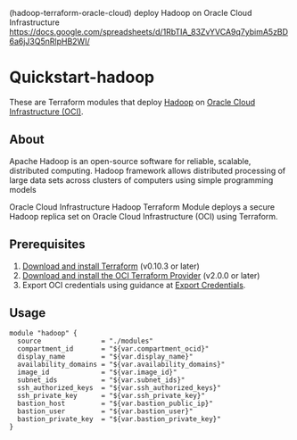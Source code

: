 (hadoop-terraform-oracle-cloud) deploy Hadoop on Oracle Cloud Infrastructure  
https://docs.google.com/spreadsheets/d/1RbTIA_83ZvYVCA9q7ybimA5zBD6a6jJ3Q5nRlpHB2WI/  

# Quickstart-hadoop

These are Terraform modules that deploy [Hadoop](https://hadoop.apache.org/) on [Oracle Cloud Infrastructure (OCI)](https://cloud.oracle.com/en_US/cloud-infrastructure).

## About
Apache Hadoop is an open-source software for reliable, scalable, distributed computing.  Hadoop framework allows distributed processing of large data sets across clusters of computers using simple programming models

Oracle Cloud Infrastructure Hadoop Terraform Module deploys a secure Hadoop replica set on Oracle Cloud Infrastructure (OCI) using Terraform.

## Prerequisites
1. [Download and install Terraform](https://www.terraform.io/downloads.html) (v0.10.3 or later)
2. [Download and install the OCI Terraform Provider](https://github.com/oracle/terraform-provider-oci) (v2.0.0 or later)
3. Export OCI credentials using guidance at [Export Credentials](https://github.com/oracle/terraform-provider-oci#export-credentials).

## Usage

```hcl
module "hadoop" {
  source               = "./modules"
  compartment_id       = "${var.compartment_ocid}"
  display_name         = "${var.display_name}"
  availability_domains = "${var.availability_domains}"
  image_id             = "${var.image_id}"
  subnet_ids           = "${var.subnet_ids}"
  ssh_authorized_keys  = "${var.ssh_authorized_keys}"
  ssh_private_key      = "${var.ssh_private_key}"
  bastion_host         = "${var.bastion_public_ip}"
  bastion_user         = "${var.bastion_user}"
  bastion_private_key  = "${var.bastion_private_key}"
}
```
